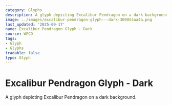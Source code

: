 ```yaml
---
category: Glyphs
description: A glyph depicting Excalibur Pendragon on a dark background.
image: ../images/excalibur-pendragon-glyph---dark-300054aa4a.png
last_updated: '2025-09-17'
name: Excalibur Pendragon Glyph - Dark
source: WFCD
tags:
- Glyph
- Glyphs
tradable: false
type: Glyph
---
```


# Excalibur Pendragon Glyph - Dark

A glyph depicting Excalibur Pendragon on a dark background.

